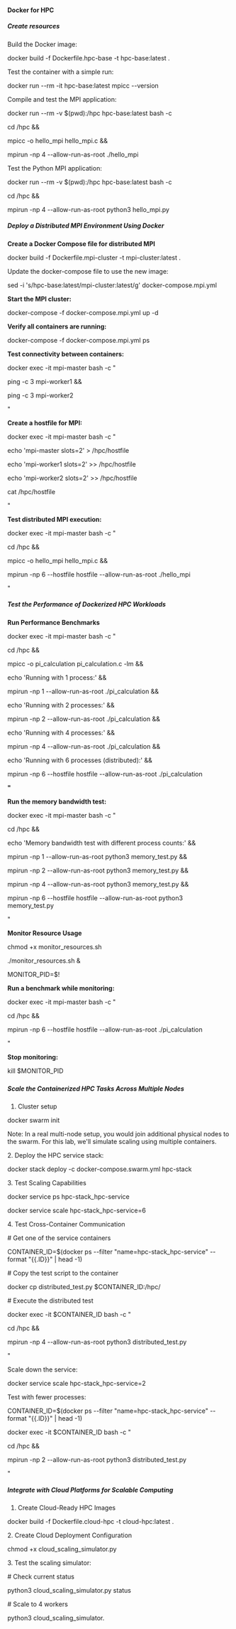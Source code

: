 #### **Docker for HPC**



##### Create resources



Build the Docker image:

docker build -f Dockerfile.hpc-base -t hpc-base:latest .



Test the container with a simple run:

docker run --rm -it hpc-base:latest mpicc --version



Compile and test the MPI application:

docker run --rm -v $(pwd):/hpc hpc-base:latest bash -c 

cd /hpc \&\& 

mpicc -o hello\_mpi hello\_mpi.c \&\& 

mpirun -np 4 --allow-run-as-root ./hello\_mpi





Test the Python MPI application:

docker run --rm -v $(pwd):/hpc hpc-base:latest bash -c 

cd /hpc \&\& 

mpirun -np 4 --allow-run-as-root python3 hello\_mpi.py





##### Deploy a Distributed MPI Environment Using Docker



**Create a Docker Compose file for distributed MPI**



docker build -f Dockerfile.mpi-cluster -t mpi-cluster:latest .



Update the docker-compose file to use the new image:

sed -i 's/hpc-base:latest/mpi-cluster:latest/g' docker-compose.mpi.yml



**Start the MPI cluster:**

docker-compose -f docker-compose.mpi.yml up -d



**Verify all containers are running:**

docker-compose -f docker-compose.mpi.yml ps



**Test connectivity between containers:**

docker exec -it mpi-master bash -c "

ping -c 3 mpi-worker1 \&\& 

ping -c 3 mpi-worker2

"

**Create a hostfile for MPI:**

docker exec -it mpi-master bash -c "

echo 'mpi-master slots=2' > /hpc/hostfile

echo 'mpi-worker1 slots=2' >> /hpc/hostfile  

echo 'mpi-worker2 slots=2' >> /hpc/hostfile

cat /hpc/hostfile

"



**Test distributed MPI execution:**

docker exec -it mpi-master bash -c "

cd /hpc \&\&

mpicc -o hello\_mpi hello\_mpi.c \&\&

mpirun -np 6 --hostfile hostfile --allow-run-as-root ./hello\_mpi

"



##### Test the Performance of Dockerized HPC Workloads



**Run Performance Benchmarks**



docker exec -it mpi-master bash -c "

cd /hpc \&\&

mpicc -o pi\_calculation pi\_calculation.c -lm \&\&

echo 'Running with 1 process:' \&\&

mpirun -np 1 --allow-run-as-root ./pi\_calculation \&\&

echo 'Running with 2 processes:' \&\&

mpirun -np 2 --allow-run-as-root ./pi\_calculation \&\&

echo 'Running with 4 processes:' \&\&

mpirun -np 4 --allow-run-as-root ./pi\_calculation \&\&

echo 'Running with 6 processes (distributed):' \&\&

mpirun -np 6 --hostfile hostfile --allow-run-as-root ./pi\_calculation

**"**

**Run the memory bandwidth test:**



docker exec -it mpi-master bash -c "

cd /hpc \&\&

echo 'Memory bandwidth test with different process counts:' \&\&

mpirun -np 1 --allow-run-as-root python3 memory\_test.py \&\&

mpirun -np 2 --allow-run-as-root python3 memory\_test.py \&\&

mpirun -np 4 --allow-run-as-root python3 memory\_test.py \&\&

mpirun -np 6 --hostfile hostfile --allow-run-as-root python3 memory\_test.py

"

**Monitor Resource Usage**

chmod +x monitor\_resources.sh

./monitor\_resources.sh \&

MONITOR\_PID=$!



**Run a benchmark while monitoring:**

docker exec -it mpi-master bash -c "

cd /hpc \&\&

mpirun -np 6 --hostfile hostfile --allow-run-as-root ./pi\_calculation

"



**Stop monitoring:**

kill $MONITOR\_PID

##### 

##### Scale the Containerized HPC Tasks Across Multiple Nodes



1. Cluster setup

docker swarm init

Note: In a real multi-node setup, you would join additional physical nodes to the swarm. For this lab, we'll simulate scaling using multiple containers.



2\. Deploy the HPC service stack:

docker stack deploy -c docker-compose.swarm.yml hpc-stack



3\. Test Scaling Capabilities

docker service ps hpc-stack\_hpc-service

docker service scale hpc-stack\_hpc-service=6



4\. Test Cross-Container Communication

\# Get one of the service containers

CONTAINER\_ID=$(docker ps --filter "name=hpc-stack\_hpc-service" --format "{{.ID}}" | head -1)



\# Copy the test script to the container

docker cp distributed\_test.py $CONTAINER\_ID:/hpc/



\# Execute the distributed test

docker exec -it $CONTAINER\_ID bash -c "

cd /hpc \&\&

mpirun -np 4 --allow-run-as-root python3 distributed\_test.py

"



Scale down the service:

docker service scale hpc-stack\_hpc-service=2



Test with fewer processes:

CONTAINER\_ID=$(docker ps --filter "name=hpc-stack\_hpc-service" --format "{{.ID}}" | head -1)

docker exec -it $CONTAINER\_ID bash -c "

cd /hpc \&\&

mpirun -np 2 --allow-run-as-root python3 distributed\_test.py

"



##### Integrate with Cloud Platforms for Scalable Computing



1. Create Cloud-Ready HPC Images

docker build -f Dockerfile.cloud-hpc -t cloud-hpc:latest .



2\. Create Cloud Deployment Configuration

chmod +x cloud\_scaling\_simulator.py



3\. Test the scaling simulator:



\# Check current status

python3 cloud\_scaling\_simulator.py status



\# Scale to 4 workers

python3 cloud\_scaling\_simulator.

